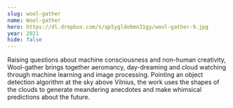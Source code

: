 ```yaml
---
slug: wool-gather
name: Wool-gather
hero: https://dl.dropbox.com/s/qp5ygldobmn31gy/wool-gather-9.jpg
year: 2021
hide: false
---
```


Raising questions about machine consciousness and non-human creativity, Wool-gather brings together aeromancy, day-dreaming and cloud watching through machine learning and image processing. Pointing an object detection algorithm at the sky above Vilnius, the work uses the shapes of the clouds to generate meandering anecdotes and make whimsical predictions about the future.
